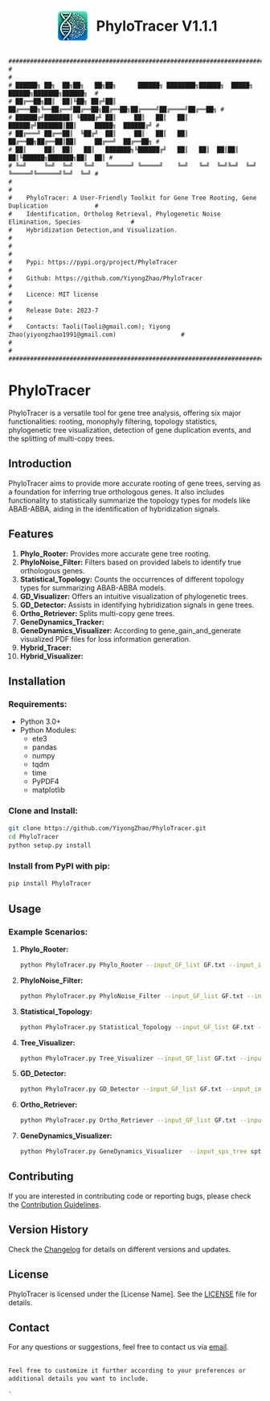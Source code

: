
<div align="center">
  
# <img src="logo/PhyloTracer_logo.png" width="80" height="80" align="center"> PhyloTracer V1.1.1 </div> 

```
###############################################################################################
#                                                                                             #
# ██████╗ ██╗  ██╗██╗   ██╗██╗      ██████╗ ████████╗██████╗  █████╗  ██████╗███████╗██████╗  #
# ██╔══██╗██║  ██║╚██╗ ██╔╝██║     ██╔═══██╗╚══██╔══╝██╔══██╗██╔══██╗██╔════╝██╔════╝██╔══██╗ #
# ██████╔╝███████║ ╚████╔╝ ██║     ██║   ██║   ██║   ██████╔╝███████║██║     █████╗  ██████╔╝ #
# ██╔═══╝ ██╔══██║  ╚██╔╝  ██║     ██║   ██║   ██║   ██╔══██╗██╔══██║██║     ██╔══╝  ██╔══██╗ #
# ██║     ██║  ██║   ██║   ███████╗╚██████╔╝   ██║   ██║  ██║██║  ██║╚██████╗███████╗██║  ██║ #
# ╚═╝     ╚═╝  ╚═╝   ╚═╝   ╚══════╝ ╚═════╝    ╚═╝   ╚═╝  ╚═╝╚═╝  ╚═╝ ╚═════╝╚══════╝╚═╝  ╚═╝ #                            
#                                                                                             #
#    PhyloTracer: A User-Friendly Toolkit for Gene Tree Rooting, Gene Duplication             #
#    Identification, Ortholog Retrieval, Phylogenetic Noise Elimination, Species              #
#    Hybridization Detection,and Visualization.                                               #
#                                                                                             #
#    Pypi: https://pypi.org/project/PhyloTracer                                               #
#    Github: https://github.com/YiyongZhao/PhyloTracer                                        #
#    Licence: MIT license                                                                     #
#    Release Date: 2023-7                                                                     #
#    Contacts: Taoli(Taoli@gmail.com); Yiyong Zhao(yiyongzhao1991@gmail.com)                  #
#                                                                                             #
###############################################################################################
```


# PhyloTracer

PhyloTracer is a versatile tool for gene tree analysis, offering six major functionalities: rooting, monophyly filtering, topology statistics, phylogenetic tree visualization, detection of gene duplication events, and the splitting of multi-copy trees.

## Introduction

PhyloTracer aims to provide more accurate rooting of gene trees, serving as a foundation for inferring true orthologous genes. It also includes functionality to statistically summarize the topology types for models like ABAB-ABBA, aiding in the identification of hybridization signals.

## Features

1. **Phylo_Rooter:** Provides more accurate gene tree rooting.
2. **PhyloNoise_Filter:** Filters based on provided labels to identify true orthologous genes.
3. **Statistical_Topology:** Counts the occurrences of different topology types for summarizing ABAB-ABBA models.
4. **GD_Visualizer:** Offers an intuitive visualization of phylogenetic trees.
5. **GD_Detector:** Assists in identifying hybridization signals in gene trees.
6. **Ortho_Retriever:** Splits multi-copy gene trees.
7. **GeneDynamics_Tracker:** 
8. **GeneDynamics_Visualizer:** According to gene_gain_and_generate visualized PDF files for loss information generation.
9. **Hybrid_Tracer:**
10. **Hybrid_Visualizer:**

## Installation

### Requirements:
* Python 3.0+
* Python Modules:
  * ete3
  * pandas
  * numpy
  * tqdm
  * time
  * PyPDF4
  * matplotlib

### Clone and Install:

```bash
git clone https://github.com/YiyongZhao/PhyloTracer.git  
cd PhyloTracer  
python setup.py install
```

### Install from PyPI with pip:

```bash
pip install PhyloTracer
```

## Usage

### Example Scenarios:

1. **Phylo_Rooter:**

    ```bash
    python PhyloTracer.py Phylo_Rooter --input_GF_list GF.txt --input_imap imap.txt --input_sps_tree 30sptree.nwk --input_gene_length length.txt
    ```

2. **PhyloNoise_Filter:**

    ```bash
    python PhyloTracer.py PhyloNoise_Filter --input_GF_list GF.txt --input_taxa taxa
    ```
    
3. **Statistical_Topology:**

    ```bash
    python PhyloTracer.py Statistical_Topology --input_GF_list GF.txt --input_imap imap.txt
    ```

4. **Tree_Visualizer:**

    ```bash
    python PhyloTracer.py Tree_Visualizer --input_GF_list GF.txt --input_imap imap.txt --gene_categories genus order --keep_branch 1 --tree_style r
    ```

5. **GD_Detector:**

    ```bash
    python PhyloTracer.py GD_Detector --input_GF_list GF.txt --input_imap imap.txt --input_sps_tree 30sptree.nwk --support 50 --dup_species_radio 0.5 --dup_species_num 2
    ```

6. **Ortho_Retriever:**

    ```bash
    python PhyloTracer.py Ortho_Retriever --input_GF_list GF.txt --input_imap imap.txt --input_sps_tree 30sptree.nwk --input_gene_length length.txt
    ```

7. **GeneDynamics_Visualizer:**

    ```bash
    python PhyloTracer.py GeneDynamics_Visualizer  --input_sps_tree sptree.nwk --input_summary_tree summary_tree
    ```
    

## Contributing

If you are interested in contributing code or reporting bugs, please check the [Contribution Guidelines](CONTRIBUTING.md).

## Version History

Check the [Changelog](CHANGELOG.md) for details on different versions and updates.

## License

PhyloTracer is licensed under the [License Name]. See the [LICENSE](LICENSE) file for details.

## Contact

For any questions or suggestions, feel free to contact us via [email](mailto:your.email@example.com).
```

Feel free to customize it further according to your preferences or additional details you want to include.

`

